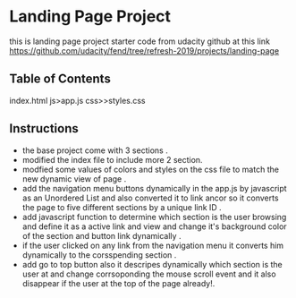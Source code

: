 # Landing Page Project

this is landing page project starter code from udacity github at this link
https://github.com/udacity/fend/tree/refresh-2019/projects/landing-page

## Table of Contents

index.html
js>app.js
css>>styles.css

## Instructions

- the base project come with 3 sections .
- modified the index file to include more 2 section.
- modfied some values of colors and styles on the css file to match the new dynamic view of page .
- add the navigation menu buttons dynamically in the app.js by javascript as an Unordered List and also converted it to link ancor so it converts the page to five different sections by a unique link ID .
- add javascript function to determine which section is the user browsing and define it as a active link and view and change it's background color of the section and button link dynamically .
- if the user clicked on any link from the navigation menu it converts him dynamically to the corsspending section .
- add go to top button also it descripes dynamically which section is the user at and change corrsoponding the mouse scroll event and it also disappear if the user at the top of the page already!.